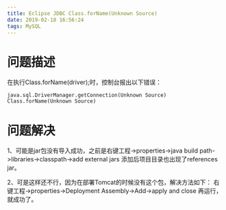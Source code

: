 ```yaml
---
title: Eclipse JDBC Class.forName(Unknown Source)
date: 2019-02-18 16:56:24
tags: MySQL
---
```

# 问题描述

在执行Class.forName(driver);时，控制台报出以下错误：

```
java.sql.DriverManager.getConnection(Unknown Source)
Class.forName(Unknown Source)
```

# 问题解决

1、可能是jar包没有导入成功，之前是右键工程->properties->java build path->libraries->classpath->add external jars 添加后项目目录也出现了references jar。



2、可是这样还不行，因为在部署Tomcat的时候没有这个包，解决方法如下：
右键工程->properties->Deployment Assembly->Add->apply and close
再运行，就成功了。

